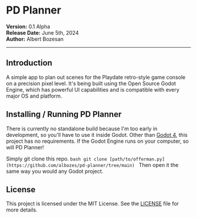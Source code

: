 # PD Planner

**Version:** 0.1 Alpha  
**Release Date:** June 5th, 2024  
**Author:** Albert Bozesan

---

## Introduction

A simple app to plan out scenes for the Playdate retro-style game console on a precision pixel level. It's being built using the Open Source Godot Engine, which has powerful UI capabilities and is compatible with every major OS and platform.

## Installing / Running PD Planner

There is currently no standalone build because I'm too early in development, so you'll have to use it inside Godot.
Other than [Godot 4](https://godotengine.org/), this project has no requirements. If the Godot Engine runs on your computer, so will PD Planner!

Simply git clone this repo.
    ```bash
    git clone [path/to/offerman.py](https://github.com/albozes/pd-planner/tree/main)
    ```
Then open it the same way you would any Godot project.

## License

This project is licensed under the MIT License. See the [LICENSE](LICENSE) file for more details.
